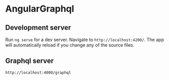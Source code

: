 # AngularGraphql

## Development server

Run `ng serve` for a dev server. Navigate to `http://localhost:4200/`. The app will automatically reload if you change any of the source files.


## Graphql server
`http://localhost:4000/graphql`